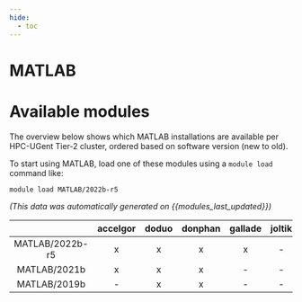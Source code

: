 ```yaml
---
hide:
  - toc
---
```


MATLAB
======

# Available modules


The overview below shows which MATLAB installations are available per HPC-UGent Tier-2 cluster, ordered based on software version (new to old).

To start using MATLAB, load one of these modules using a `module load` command like:

```shell
module load MATLAB/2022b-r5
```

*(This data was automatically generated on {{modules_last_updated}})*  

| |accelgor|doduo|donphan|gallade|joltik|shinx|skitty|
| :---: | :---: | :---: | :---: | :---: | :---: | :---: | :---: |
|MATLAB/2022b-r5|x|x|x|x|-|x|-|
|MATLAB/2021b|x|x|x|-|-|-|-|
|MATLAB/2019b|-|x|x|-|-|-|-|
